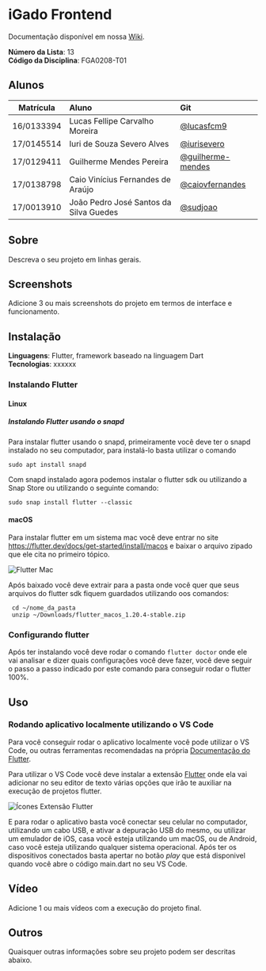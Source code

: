 # iGado Frontend

Documentação disponível em nossa [Wiki](https://unbarqdsw.github.io/2020.1_G13_iGado/#/). 

**Número da Lista**: 13<br>
**Código da Disciplina**: FGA0208-T01<br>

## Alunos
|Matrícula | Aluno | Git |
| :-: | :-- | :-- |
| 16/0133394 | Lucas Fellipe Carvalho Moreira| [@lucasfcm9](https://github.com/lucasfcm9) | 
| 17/0145514 | Iuri de Souza Severo Alves| [@iurisevero](https://github.com/iurisevero) | 
| 17/0129411 | Guilherme Mendes Pereira | [@guilherme-mendes](https://github.com/guilherme-mendes) | 
| 17/0138798 | Caio Vinícius Fernandes de Araújo | [@caiovfernandes](https://github.com/caiovfernandes) | 
| 17/0013910 | João Pedro José Santos da Silva Guedes | [@sudjoao](https://github.com/sudjoao) | 

## Sobre 
Descreva o seu projeto em linhas gerais. 

## Screenshots
Adicione 3 ou mais screenshots do projeto em termos de interface e funcionamento.

## Instalação 
**Linguagens**: Flutter, framework baseado na linguagem Dart<br>
**Tecnologias**: xxxxxx<br>

### Instalando Flutter

#### Linux

##### Instalando Flutter usando o snapd

Para instalar flutter usando o snapd, primeiramente você deve ter o snapd instalado no seu computador, para instalá-lo basta utilizar o comando  

```
sudo apt install snapd
```

Com snapd instalado agora podemos instalar o flutter sdk ou utilizando a Snap Store ou utilizando o seguinte comando:

```
sudo snap install flutter --classic
```

#### macOS

Para instalar flutter em um sistema mac você deve entrar no site https://flutter.dev/docs/get-started/install/macos e baixar o arquivo zipado que ele cita no primeiro tópico.

![Flutter Mac](https://user-images.githubusercontent.com/46005310/93666270-3fedcc80-fa53-11ea-96c8-a187c8771db8.png)

Após baixado você deve extrair para a pasta onde você quer que seus arquivos do flutter sdk fiquem guardados utilizando oos comandos:

```
 cd ~/nome_da_pasta
 unzip ~/Downloads/flutter_macos_1.20.4-stable.zip
```

### Configurando flutter 

Após ter instalando você deve rodar o comando `flutter doctor` onde ele vai analisar e dizer quais configurações você deve fazer, você deve seguir o passo a passo indicado por este comando para conseguir rodar o flutter 100%.

## Uso 

### Rodando aplicativo localmente utilizando o VS Code

Para você conseguir rodar o aplicativo localmente você pode utilizar o VS Code, ou outras ferramentas recomendadas na própria [Documentação do Flutter](https://flutter.dev/docs/development/tools/vs-code).

Para utilizar o VS Code você deve instalar a extensão [Flutter](https://marketplace.visualstudio.com/items?itemName=Dart-Code.flutter) onde ela vai adicionar no seu editor de texto várias opções que irão te auxiliar na execução de projetos flutter. 

![Ícones Extensão Flutter](https://user-images.githubusercontent.com/46005310/93666426-809a1580-fa54-11ea-84ad-1bac30a27c80.png)

E para rodar o aplicativo basta você conectar seu celular no computador, utilizando um cabo USB, e ativar a depuração USB do mesmo, ou utilizar um emulador de iOS, casa você esteja utilizando um macOS, ou de Android, caso você esteja utilizando qualquer sistema operacional. Após ter os dispositivos conectados basta apertar no botão *play* que está disponivel quando você abre o código main.dart no seu VS Code.

## Vídeo
Adicione 1 ou mais vídeos com a execução do projeto final.

## Outros 
Quaisquer outras informações sobre seu projeto podem ser descritas abaixo.
